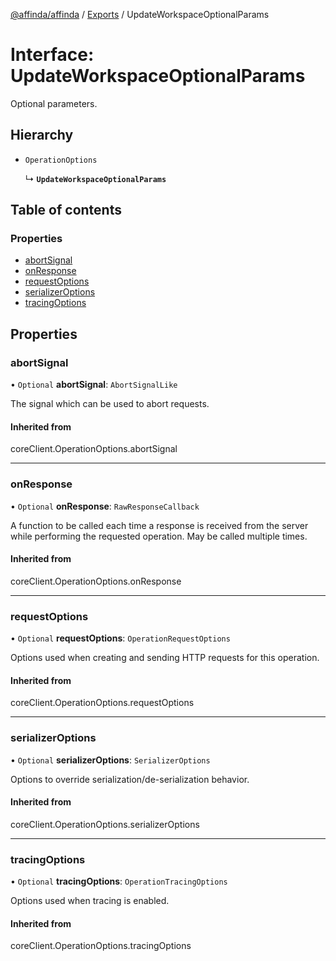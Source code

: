 [@affinda/affinda](../README.md) / [Exports](../modules.md) / UpdateWorkspaceOptionalParams

# Interface: UpdateWorkspaceOptionalParams

Optional parameters.

## Hierarchy

- `OperationOptions`

  ↳ **`UpdateWorkspaceOptionalParams`**

## Table of contents

### Properties

- [abortSignal](UpdateWorkspaceOptionalParams.md#abortsignal)
- [onResponse](UpdateWorkspaceOptionalParams.md#onresponse)
- [requestOptions](UpdateWorkspaceOptionalParams.md#requestoptions)
- [serializerOptions](UpdateWorkspaceOptionalParams.md#serializeroptions)
- [tracingOptions](UpdateWorkspaceOptionalParams.md#tracingoptions)

## Properties

### abortSignal

• `Optional` **abortSignal**: `AbortSignalLike`

The signal which can be used to abort requests.

#### Inherited from

coreClient.OperationOptions.abortSignal

___

### onResponse

• `Optional` **onResponse**: `RawResponseCallback`

A function to be called each time a response is received from the server
while performing the requested operation.
May be called multiple times.

#### Inherited from

coreClient.OperationOptions.onResponse

___

### requestOptions

• `Optional` **requestOptions**: `OperationRequestOptions`

Options used when creating and sending HTTP requests for this operation.

#### Inherited from

coreClient.OperationOptions.requestOptions

___

### serializerOptions

• `Optional` **serializerOptions**: `SerializerOptions`

Options to override serialization/de-serialization behavior.

#### Inherited from

coreClient.OperationOptions.serializerOptions

___

### tracingOptions

• `Optional` **tracingOptions**: `OperationTracingOptions`

Options used when tracing is enabled.

#### Inherited from

coreClient.OperationOptions.tracingOptions
